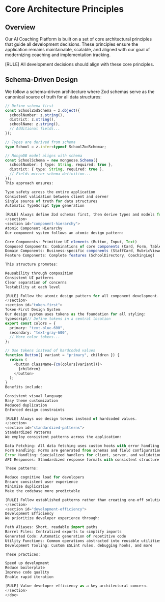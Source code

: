 <doc id="core-principles">

# Core Architecture Principles

<section id="architecture-overview">

## Overview

Our AI Coaching Platform is built on a set of core architectural principles that guide all development decisions. These principles ensure the application remains maintainable, scalable, and aligned with our goal of modernizing coaching and implementation tracking.

[RULE] All development decisions should align with these core principles.

</section>

<section id="schema-driven">

## Schema-Driven Design

We follow a schema-driven architecture where Zod schemas serve as the canonical source of truth for all data structures:

```typescript
// Define schema first
const SchoolZodSchema = z.object({
  schoolNumber: z.string(),
  district: z.string(),
  schoolName: z.string(),
  // Additional fields...
});

// Types are derived from schema
type School = z.infer<typeof SchoolZodSchema>;

// MongoDB model aligns with schema
const SchoolSchema = new mongoose.Schema({
  schoolNumber: { type: String, required: true },
  district: { type: String, required: true },
  // Fields mirror schema definition...
});
This approach ensures:

Type safety across the entire application
Consistent validation between client and server
Single source of truth for data structures
Automatic TypeScript type generation

[RULE] Always define Zod schemas first, then derive types and models from them.
</section>
<section id="component-hierarchy">
Atomic Component Hierarchy
Our component system follows an atomic design pattern:

Core Components: Primitive UI elements (Button, Input, Text)
Composed Components: Combinations of core components (Card, Form, Table)
Domain Components: Business-specific components (StaffCard, RubricViewer)
Feature Components: Complete features (SchoolDirectory, CoachingLog)

This structure promotes:

Reusability through composition
Consistent UI patterns
Clear separation of concerns
Testability at each level

[RULE] Follow the atomic design pattern for all component development.
</section>
<section id="token-first">
Token-First Design System
Our design system uses tokens as the foundation for all styling:
typescript// Define tokens in a central location
export const colors = {
  primary: "text-blue-600",
  secondary: "text-gray-600",
  // More color tokens...
};

// Use tokens instead of hardcoded values
function Button({ variant = "primary", children }) {
  return (
    <button className={cn(colors[variant])}>
      {children}
    </button>
  );
}
Benefits include:

Consistent visual language
Easy theme customization
Reduced duplication
Enforced design constraints

[RULE] Always use design tokens instead of hardcoded values.
</section>
<section id="standardized-patterns">
Standardized Patterns
We employ consistent patterns across the application:

Data Fetching: All data fetching uses custom hooks with error handling
Form Handling: Forms are generated from schemas and field configurations
Error Handling: Specialized handlers for client, server, and validation errors
API Responses: Standardized response formats with consistent structure

These patterns:

Reduce cognitive load for developers
Ensure consistent user experience
Minimize duplication
Make the codebase more predictable

[RULE] Follow established patterns rather than creating one-off solutions.
</section>
<section id="development-efficiency">
Development Efficiency
We prioritize developer experience through:

Path Aliases: Short, readable import paths
Barrel Files: Centralized exports to simplify imports
Generated Code: Automatic generation of repetitive code
Utility Functions: Common operations abstracted into reusable utilities
Development Tooling: Custom ESLint rules, debugging hooks, and more

These practices:

Speed up development
Reduce boilerplate
Improve code quality
Enable rapid iteration

[RULE] Value developer efficiency as a key architectural concern.
</section>
</doc>